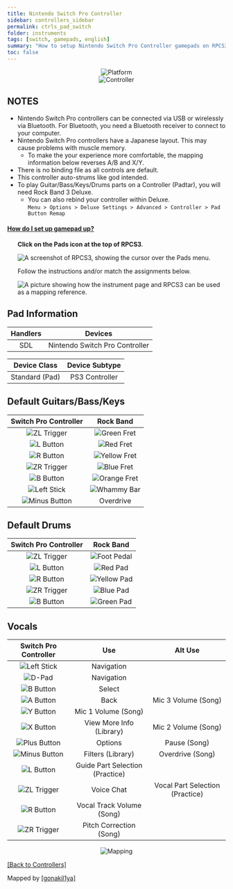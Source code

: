 ```yaml
---
title: Nintendo Switch Pro Controller
sidebar: controllers_sidebar
permalink: ctrls_pad_switch
folder: instruments
tags: [switch, gamepads, english]
summary: "How to setup Nintendo Switch Pro Controller gamepads on RPCS3."
toc: false
---
```


<div align="center"> <img src="https://rb3pc.milohax.org/images/instruments/plat/switch.png" alt="Platform" title="Platform"></div>

<div align="center"> <img src="https://rb3pc.milohax.org/images/instruments/cont/swiprocontroller.png" alt="Controller" title="Controller"></div>

## NOTES

* Nintendo Switch Pro controllers can be connected via USB or wirelessly via Bluetooth. For Bluetooth, you need a Bluetooth receiver to connect to your computer.
* Nintendo Switch Pro controllers have a Japanese layout. This may cause problems with muscle memory.
	* To make the your experience more comfortable, the mapping information below reverses A/B and X/Y. 
* There is no binding file as all controls are default.
* This controller auto-strums like god intended.
* To play Guitar/Bass/Keys/Drums parts on a Controller (Padtar), you will need Rock Band 3 Deluxe.
	- You can also rebind your controller within Deluxe.  
	`Menu > Options > Deluxe Settings > Advanced > Controller > Pad Button Remap`

<!-- Map Start -->
<div class="panel-group" id="accordion">
                    <div class="panel panel-default">
                        <div class="panel-heading">
                            <h4 class="panel-title">
                                <a class="noCrossRef accordion-toggle" data-toggle="collapse" data-parent="#accordion" href="#how-to-map-pads">How do I set up gamepad up?</a>
                            </h4>
                        </div>
                        <div id="how-to-map-pads" class="panel-collapse collapse noCrossRef">
                            <div class="panel-body">
<ul>
<p><strong>Click on the Pads icon at the top of RPCS3</strong>.</p>
<p><img src="https://rb3pc.milohax.org/images/instruments/rpcs3pad.png" alt="A screenshot of RPCS3, showing the cursor over the Pads menu." title="Pads"></p>
<p>Follow the instructions and/or match the assignments below.</p>
<p><img src="https://rb3pc.milohax.org/images/instruments/gamepadlegend.png" alt="A picture showing how the instrument page and RPCS3 can be used as a mapping reference." title="Mapping an Xbox Controller"></p>
</ul>
                            </div>
                        </div>
                    </div>
</div>
<!-- Map End -->

## Pad Information

| Handlers | Devices |
|:--------:|:-------:|
| SDL | Nintendo Switch Pro Controller |

| Device Class | Device Subtype |
|:------------:|:--------------:|
| Standard (Pad) | PS3 Controller |

## Default Guitars/Bass/Keys

| **Switch Pro Controller** | **Rock Band** |
|:------------------:|:---------------------:|
| ![ZL Trigger](https://rb3pc.milohax.org/images/btns/ctrls/swi/zl.png "ZL Trigger") | ![Green Fret](https://rb3pc.milohax.org/images/btns/gtrs/gf.png "Green Fret") |
| ![L Button](https://rb3pc.milohax.org/images/btns/ctrls/swi/l.png "L Button") | ![Red Fret](https://rb3pc.milohax.org/images/btns/gtrs/rf.png "Red Fret") |
| ![R Button](https://rb3pc.milohax.org/images/btns/ctrls/swi/r.png "R Button") | ![Yellow Fret](https://rb3pc.milohax.org/images/btns/gtrs/yf.png "Yellow Fret") |
| ![ZR Trigger](https://rb3pc.milohax.org/images/btns/ctrls/swi/zr.png "RL Trigger") | ![Blue Fret](https://rb3pc.milohax.org/images/btns/gtrs/bf.png "Blue Fret") |
| ![B Button](https://rb3pc.milohax.org/images/btns/ctrls/swi/b.png "B Button") | ![Orange Fret](https://rb3pc.milohax.org/images/btns/gtrs/of.png "Orange Fret") |
| ![Left Stick](https://rb3pc.milohax.org/images/btns/ctrls/swi/ls.png "Left Stick") | ![Whammy Bar](https://rb3pc.milohax.org/images/btns/gtrs/wb.png "Whammy Bar") |
| ![Minus Button](https://rb3pc.milohax.org/images/btns/ctrls/swi/minus.png "Minus Button") | Overdrive |

## Default Drums

| **Switch Pro Controller** | **Rock Band** |
|:------------------:|:---------------------:|
| ![ZL Trigger](https://rb3pc.milohax.org/images/btns/ctrls/swi/zl.png "ZL Trigger") | ![Foot Pedal](https://rb3pc.milohax.org/images/btns/drms/rb/kp.png "Foot Pedal") |
| ![L Button](https://rb3pc.milohax.org/images/btns/ctrls/swi/l.png "L Button") | ![Red Pad](https://rb3pc.milohax.org/images/btns/drms/rb/rp.png "Red Pad") |
| ![R Button](https://rb3pc.milohax.org/images/btns/ctrls/swi/r.png "R Button") | ![Yellow Pad](https://rb3pc.milohax.org/images/btns/drms/rb/yp.png "Yellow Pad") |
| ![ZR Trigger](https://rb3pc.milohax.org/images/btns/ctrls/swi/zr.png "RL Trigger") | ![Blue Pad](https://rb3pc.milohax.org/images/btns/drms/rb/bp.png "Blue Pad") |
| ![B Button](https://rb3pc.milohax.org/images/btns/ctrls/swi/b.png "B Button") | ![Green Pad](https://rb3pc.milohax.org/images/btns/drms/rb/gp.png "Green Pad") |

## Vocals

| **Switch Pro Controller** | **Use** | **Alt Use** |
|:---------------------:|:-----------:|:-----------:|
| ![Left Stick](https://rb3pc.milohax.org/images/btns/ctrls/swi/ls.png "Left Stick") | Navigation | |
| ![D-Pad](https://rb3pc.milohax.org/images/btns/ctrls/swi/dpad.png "D-Pad") | Navigation | |
| ![B Button](https://rb3pc.milohax.org/images/btns/ctrls/swi/b.png "B Button") | Select | |
| ![A Button](https://rb3pc.milohax.org/images/btns/ctrls/swi/a.png "A Button") | Back | Mic 3 Volume (Song) |
| ![Y Button](https://rb3pc.milohax.org/images/btns/ctrls/swi/y.png "Y Button") | Mic 1 Volume (Song) | |
| ![X Button](https://rb3pc.milohax.org/images/btns/ctrls/swi/x.png "X Button") | View More Info (Library) | Mic 2 Volume (Song) |
| ![Plus Button](https://rb3pc.milohax.org/images/btns/ctrls/swi/plus.png "Plus Button") | Options | Pause (Song) |
| ![Minus Button](https://rb3pc.milohax.org/images/btns/ctrls/swi/minus.png "Minus Button") | Filters (Library) | Overdrive (Song) |
| ![L Button](https://rb3pc.milohax.org/images/btns/ctrls/swi/l.png "L Button") | Guide Part Selection (Practice) | |
| ![ZL Trigger](https://rb3pc.milohax.org/images/btns/ctrls/swi/zl.png "ZL Trigger") | Voice Chat | Vocal Part Selection (Practice) |
| ![R Button](https://rb3pc.milohax.org/images/btns/ctrls/swi/r.png "R Button") | Vocal Track Volume (Song) | |
| ![ZR Trigger](https://rb3pc.milohax.org/images/btns/ctrls/swi/zr.png "RL Trigger") | Pitch Correction (Song) | |

<div align="center"> <img src="https://rb3pc.milohax.org/images/instruments/maps/padswipromapping.png" alt="Mapping" title="Mapping"></div>

[[Back to Controllers]](https://rb3pc.milohax.org/ctrls#instrument-list)

Mapped by [[gonakil1ya]](https://gonakillya.neocities.org)
